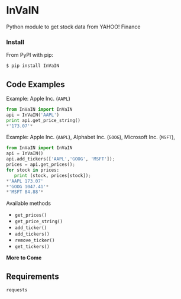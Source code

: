 # InVaIN

Python module to get stock data from YAHOO! Finance

### Install

From PyPI with pip:

```bash
$ pip install InVaIN
```
Code Examples
--------------

Example: Apple Inc. (``AAPL``)

``` python   
from InVaIN import InVaIN   
api = InVaIN('AAPL')        
print api.get_price_string()
*'173.07'*
```
Example: Apple Inc. (``AAPL``), Alphabet Inc. (``GOOG``), Microsoft Inc. (``MSFT``), 

```python
from InVaIN import InVaIN
api = InVaIN()
api.add_tickers(['AAPL','GOOG', 'MSFT']);
prices = api.get_prices();
for stock in prices:
   print (stock, prices[stock]);
*'AAPL 173.07'
*'GOOG 1047.41'*
*'MSFT 84.88'*
```

Available methods

- ``get_prices()``
- ``get_price_string()``
- ``add_ticker()``
- ``add_tickers()``
- ``remove_ticker()``
- ``get_tickers()``

**More to Come**

## Requirements

    requests
